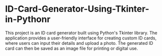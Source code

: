 # ID-Card-Generator-Using-Tkinter-in-Pythonr
This project is an ID card generator built using Python's Tkinter library. The application provides a user-friendly interface for creating custom ID cards, where users can input their details and upload a photo. The generated ID card can then be saved as an image file for printing or digital use.
